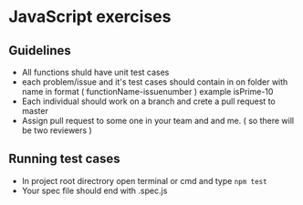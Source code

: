 # JavaScript exercises

## Guidelines

- All functions shuld have unit test cases
- each problem/issue and it's test cases should contain in on folder with name in format ( functionName-issuenumber )
  example isPrime-10
- Each individual should work on a branch and crete a pull request to master
- Assign pull request to some one in your team and and me.
  ( so there will be two reviewers )

## Running test cases

- In project root directrory open terminal or cmd and type `npm test`
- Your spec file should end with .spec.js
